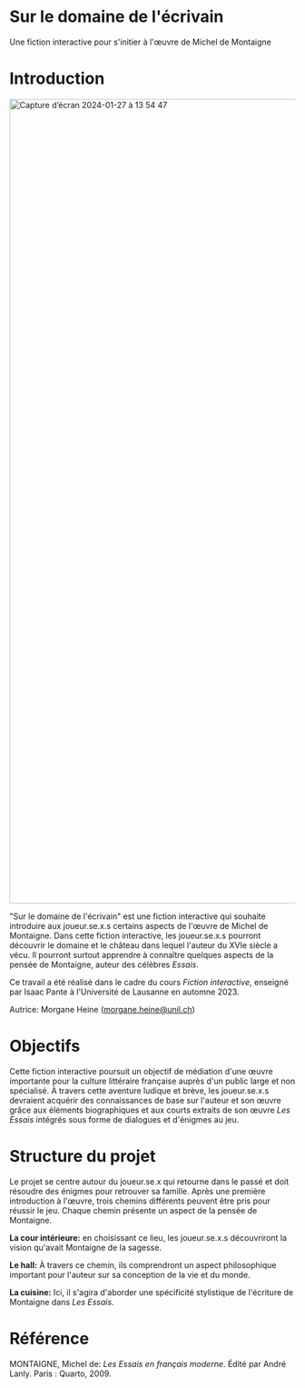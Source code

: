# Sur le domaine de l'écrivain
Une fiction interactive pour s'initier à l'œuvre de Michel de Montaigne

# Introduction
<img width="1416" alt="Capture d’écran 2024-01-27 à 13 54 47" src="https://github.com/Morganeheine/Ledomainedel-crivain/assets/157886110/e0ae8b75-4b6a-45b5-b31b-8dccdc04b1d3">

"Sur le domaine de l'écrivain" est une fiction interactive qui souhaite introduire aux joueur.se.x.s certains aspects de l'œuvre de Michel de Montaigne. Dans cette fiction interactive, les joueur.se.x.s pourront découvrir le domaine et le château dans lequel l'auteur du XVIe siècle a vécu. Il pourront surtout apprendre à connaître quelques aspects de la pensée de Montaigne, auteur des célèbres _Essais_.

Ce travail a été réalisé dans le cadre du cours _Fiction interactive_, enseigné par Isaac Pante à l'Université de Lausanne en automne 2023.

Autrice: Morgane Heine (morgane.heine@unil.ch)

# Objectifs
Cette fiction interactive poursuit un objectif de médiation d'une œuvre importante pour la culture littéraire française auprès d'un public large et non spécialisé. À travers cette aventure ludique et brève, les joueur.se.x.s devraient acquérir des connaissances de base sur l'auteur et son œuvre grâce aux éléments biographiques et aux courts extraits de son œuvre _Les Essais_ intégrés sous forme de dialogues et d'énigmes au jeu.

# Structure du projet
Le projet se centre autour du joueur.se.x qui retourne dans le passé et doit résoudre des énigmes pour retrouver sa famille. Après une première introduction à l'œuvre, trois chemins différents peuvent être pris pour réussir le jeu. Chaque chemin présente un aspect de la pensée de Montaigne.  

**La cour intérieure:** en choisissant ce lieu, les joueur.se.x.s découvriront la vision qu'avait Montaigne de la sagesse.

**Le hall:** À travers ce chemin, ils comprendront un aspect philosophique important pour l'auteur sur sa conception de la vie et du monde.

**La cuisine:** Ici, il s'agira d'aborder une spécificité stylistique de l'écriture de Montaigne dans _Les Essais_.

# Référence
MONTAIGNE, Michel de: _Les Essais en français moderne_. Édité par André Lanly. Paris : Quarto, 2009.

